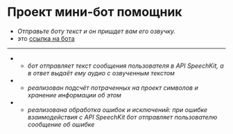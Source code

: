 # Проект мини-бот помощник

* *Отправьте боту текст и он пришдет вам его озвучку.*
* это [ссылка на бота](https://t.me/zxcvbnm_botBot)

***

* * *бот отправляет текст сообщения пользователя в API SpeechKit, а в ответ выдаёт ему аудио с озвученным текстом*
* * *реализован подсчёт потраченных на проект символов и хранение информации об этом*
* * *реализована обработка ошибок и исключений: при ошибке взаимодействия с API SpeechKit бот отправляет пользователю сообщение об ошибке*